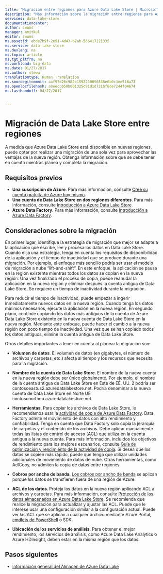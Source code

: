 ```yaml
---
title: "Migración entre regiones para Azure Data Lake Store | Microsoft Docs"
description: "Más información sobre la migración entre regiones para Azure Data Lake Store."
services: data-lake-store
documentationcenter: 
author: swums
manager: amitkul
editor: swums
ms.assetid: ebde7b9f-2e51-4d43-b7ab-566417221335
ms.service: data-lake-store
ms.devlang: na
ms.topic: article
ms.tgt_pltfrm: na
ms.workload: big-data
ms.date: 01/27/2017
ms.author: stewu
translationtype: Human Translation
ms.sourcegitcommit: aaf97d26c982c1592230096588e0b0c3ee516a73
ms.openlocfilehash: a0eecbb50b001325c91d1d721bf8de7244f04674
ms.lasthandoff: 04/27/2017


---
```

# <a name="migrate-data-lake-store-across-regions"></a>Migración de Data Lake Store entre regiones

A medida que Azure Data Lake Store está disponible en nuevas regiones, puede optar por realizar una migración de una sola vez para aprovechar las ventajas de la nueva región. Obtenga información sobre qué se debe tener en cuenta mientras planea y completa la migración.

## <a name="prerequisites"></a>Requisitos previos

* **Una suscripción de Azure**. Para más información, consulte [Cree su cuenta gratuita de Azure hoy mismo](https://azure.microsoft.com/pricing/free-trial/).
* **Una cuenta de Data Lake Store en dos regiones diferentes**. Para más información, consulte [Introducción a Azure Data Lake Store](data-lake-store-get-started-portal.md).
* **Azure Data Factory**. Para más información, consulte [Introducción a Azure Data Factory](../data-factory/data-factory-introduction.md).


## <a name="migration-considerations"></a>Consideraciones sobre la migración

En primer lugar, identifique la estrategia de migración que mejor se adapte a la aplicación que escribe, lee y procesa los datos en Data Lake Store. Cuando elija una estrategia, tenga en cuenta los requisitos de disponibilidad de la aplicación y el tiempo de inactividad que se produce durante una migración. Por ejemplo, el enfoque más sencillo podría ser usar el modelo de migración a nube “lift-and-shift”. En este enfoque, la aplicación se pausa en la región existente mientras todos los datos se copian en la nueva región. Una vez finalizado el proceso de copia, puede reanudar la aplicación en la nueva región y eliminar después la cuenta antigua de Data Lake Store. Se requiere un tiempo de inactividad durante la migración.

Para reducir el tiempo de inactividad, puede empezar a ingerir inmediatamente nuevos datos en la nueva región. Cuando tenga los datos mínimos necesarios, ejecute la aplicación en la nueva región. En segundo plano, continúe copiando los datos más antiguos de la cuenta de Azure Data Lake Store existente en la nueva cuenta de Data Lake Store en la nueva región. Mediante este enfoque, puede hacer el cambio a la nueva región con poco tiempo de inactividad. Una vez que se han copiado todos los datos antiguos, elimine la cuenta antigua de Data Lake Store.

Otros detalles importantes a tener en cuenta al planear la migración son:

* **Volumen de datos**. El volumen de datos (en gigabytes, el número de archivos y carpetas, etc.) afecta al tiempo y los recursos que necesita para la migración.

* **Nombre de la cuenta de Data Lake Store**. El nombre de la nueva cuenta en la nueva región debe ser único globalmente. Por ejemplo, el nombre de la cuenta antigua de Data Lake Store en Este de EE. UU. 2 podría ser contosoeastus2.azuredatalakestore.net. Podría denominar a la nueva cuenta de Data Lake Store en Norte UE contosonortheu.azuredatalakestore.net.

* **Herramientas**. Para copiar los archivos de Data Lake Store, le recomendamos usar la [actividad de copia de Azure Data Factory](../data-factory/data-factory-azure-datalake-connector.md). Data Factory admite el movimiento de datos con alto rendimiento y confiabilidad. Tenga en cuenta que Data Factory solo copia la jerarquía de carpetas y el contenido de los archivos. Debe aplicar manualmente todas las listas de control de acceso (ACL) que utiliza en la cuenta antigua a la nueva cuenta. Para más información, incluidos los objetivos de rendimiento para los mejores escenarios, consulte [Guía de optimización y rendimiento de la actividad de copia](../data-factory/data-factory-copy-activity-performance.md). Si desea que los datos se copien más rápido, puede que tenga que utilizar unidades adicionales de movimiento de datos de nube. Otras herramientas, como AdlCopy, no admiten la copia de datos entre regiones.  

* **Cobros por ancho de banda**. [Los cobros por ancho de banda](https://azure.microsoft.com/en-us/pricing/details/bandwidth/) se aplican porque los datos se transfieren fuera de una región de Azure.

* **ACL de los datos**. Proteja los datos en la nueva región aplicando ACL a archivos y carpetas. Para más información, consulte [Protección de los datos almacenados en Azure Data Lake Store](data-lake-store-secure-data.md). Se recomienda que realice la migración para actualizar y ajustar las ACL. Puede que le interese usar una configuración similar a la configuración actual. Puede ver las ACL que se aplican a cualquier archivo mediante Azure Portal, [cmdlets de PowerShell](/powershell/module/azurerm.datalakestore/get-azurermdatalakestoreitempermission) o SDK.  

* **Ubicación de los servicios de análisis**. Para obtener el mejor rendimiento, los servicios de análisis, como Azure Data Lake Analytics o Azure HDInsight, deben estar en la misma región que los datos.  

## <a name="next-steps"></a>Pasos siguientes
* [Información general del Almacén de Azure Data Lake](data-lake-store-overview.md)

